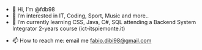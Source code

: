 - 👋 Hi, I’m @fdb98
- 👀 I’m interested in IT, Coding, Sport, Music and more..
- 🌱 I’m currently learning CSS, Java, C#, SQL attending a Backend System Integrator 2-years course (ict-itspiemonte.it)
<!--- 💞️ I’m looking to collaborate on ...-->
- 📫 How to reach me: email me fabio.dibi98@gmail.com

<!---
fdb98/fdb98 is a ✨ special ✨ repository because its `README.md` (this file) appears on your GitHub profile.
You can click the Preview link to take a look at your changes.
--->
